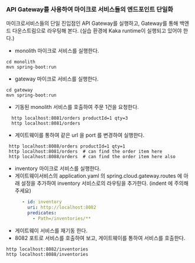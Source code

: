 
### API Gateway를 사용하여 마이크로 서비스들의 엔드포인트 단일화

마이크로서비스들의 단일 진입점인 API Gateway를 실행하고, Gateway를 통해 백엔드 다운스트림으로 라우팅해 본다.
(실습 환경에 Kaka runtime이 실행되고 있어야 한다.)

- monolith 마이크로 서비스를 실행한다.
```
cd monolith
mvn spring-boot:run
```

- gateway 마이크로 서비스를 실행한다.
```
cd gateway
mvn spring-boot:run
```

- 기동된 monolith 서비스를 호출하여 주문 1건을 요청한다.
```
  http localhost:8081/orders productId=1 qty=3
  http localhost:8081/orders
```
    
- 게이트웨이를 통하여 같은 url 을 port 를 변경하여 실행한다.
```
 http localhost:8088/orders productId=1 qty=1
 http localhost:8081/orders  # can find the order item here
 http localhost:8088/orders  # can find the order item here also
```
  
- inventory 마이크로 서비스를  실행한다.
- 게이트웨이서비스의 application.yaml 의 spring.cloud.gateway.routes 에 아래 설정을 추가하여 inventory 서비스로의 라우팅을 추가한다. (indent 에 주의해주세요)
```yaml
      - id: inventory
        uri: http://localhost:8082
        predicates:
          - Path=/inventories/** 
```

- 게이트웨이 서비스를 재기동 한다.
- 8082 포트로  서비스를 호출하여 보고, 게이트웨이를 통하여 서비스를 호출한다.  
```
http localhost:8082/inventories
http localhost:8088/inventories
```

